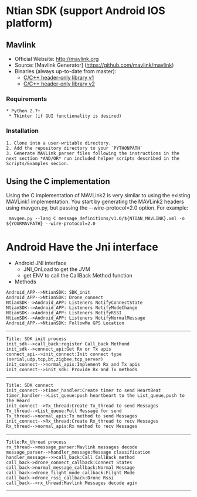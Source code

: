 # Ntian SDK (support Android IOS platform)
## Mavlink ##

*	Official Website: http://mavlink.org
*	Source: [Mavlink Generator] (https://github.com/mavlink/mavlink) 
*	Binaries (always up-to-date from master):
	* [C/C++ header-only library v1](https://github.com/mavlink/c_libary_v1)
	* [C/C++ header-only library v2](https://github.com/mavlink/c_libary_v2)

### Requirements ###
	* Python 2.7+
	 * Tkinter (if GUI functionality is desired)
### Installation ###
	1. Clone into a user-writable directory.
	2. Add the repository directory to your `PYTHONPATH`
	3. Generate MAVLink parser files following the instructions in the next section *AND/OR* run included helper scripts described in the Scripts/Examples secion.
	
## Using the C implementation

Using the C implementation of MAVLink2 is very similar to using the
existing MAVLink1 implementation. You start by generating the MAVLink2
headers using mavgen.py, but passing the --wire-protocol=2.0
option. For example:

```
 mavgen.py --lang C message_definitions/v1.0/${NTIAN_MAVLINK}.xml -o ${YOURMAVPATH} --wire-protocol=2.0
```
# Android Have the Jni interface
* Android JNI interface
	* JNI_OnLoad to get the JVM
	* get ENV to call the CallBack Method function
* Methods
	
```sequence
Android_APP-->NtianSDK: SDK_init
Android_APP-->NtianSDK:	Drone_connect 
NtianSDK-->Android_APP: Listeners NotifyConnectState
NtianSDK-->Android_APP: Listeners NotifyModeChange
NtianSDK-->Android_APP: Listeners NotifyRSSI
NtianSDK-->Android_APP: Listeners NotifyNormalMessage
Android_APP-->NtianSDK:	FollowMe GPS Location	
```
---
```sequence
Title: SDK init process
init_sdk-->call_back:register Call_back Methond
init_sdk-->connect_api:Get Rx or Tx apis
connect_api-->init_connect:Init connect type (serial,udp,tcp,bt,zigbee,tcp_server)
init_connect-->normal_apis:Implement Rx and Tx apis
init_connect-->init_sdk: Provide Rx and Tx methods
```
---
```sequence
Title: SDK connect
init_connect-->timer_handler:Create timer to send HeartBeat
timer_handler-->List_queue:push heartbeart to the List_queue,push to the Heard
init_connect-->Tx_thread:Create Tx_thread to send Messages
Tx_thread-->List_queue:Pull Message for send
Tx_thread-->normal_apis:Tx method to send Messages
init_connect-->Rx_thread:Create Rx_thread to recv Messages
Rx_thread-->normal_apis:Rx method to recv Messages
```
---
```sequence
Title:Rx_thread process
rx_thread-->message_parser:Mavlink messages decode
message_parser-->handler_message:Message classification
handler_message-->>call_back:Call CallBack method
call_back->drone_connect_callback:Connect States
call_back->normal_message_callback:Normal Message
call_back->drone_filght_mode_callback:Filght Mode
call_back->drone_rssi_callback:Drone Rssi 
call_back-->rx_thread:Mavlink Messages decode agin
```
---






















